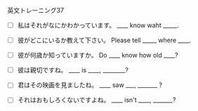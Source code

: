 英文トレーニング37

- [ ] 私はそれがなにかわかっています。 ____ know waht _____.
- [ ] 彼がどこにいるか教えて下さい。 Please tell _____ where ____.
- [ ] 彼が何歳か知っていますか。 Do ____ know how old ____?
- [ ] 彼は親切ですね。 ____ is ____, ________?
- [ ] 君はその映画を見ましたね。 ____ saw ___, _______ ?
- [ ] それはおもしろくないですよね。 ____ isn't ____, _______?

